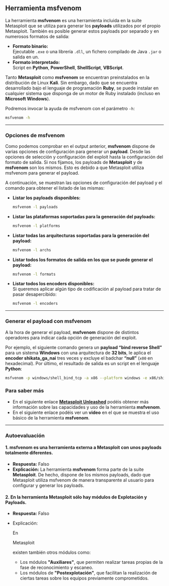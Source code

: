 
## **Herramienta msfvenom**

La herramienta **msfvenom** es una herramienta incluida en la suite Metasploit que se utiliza para generar los **payloads** utilizados por el propio Metasploit. También es posible generar estos payloads por separado y en numerosos formatos de salida:

- **Formato binario:**  
  Ejecutable `.exe` o una librería `.dll`, un fichero compilado de Java `.jar` o salida en un.  
- **Formato interpretado:**  
  Script en **Python**, **PowerShell**, **ShellScript**, **VBScript**.

Tanto **Metasploit** como **msfvenom** se encuentran preinstalados en la distribución de Linux **Kali**. Sin embargo, dado que se encuentra desarrollado bajo el lenguaje de programación **Ruby**, se puede instalar en cualquier sistema que disponga de un motor de Ruby instalado (incluso en **Microsoft Windows**).

Podremos invocar la ayuda de msfvenom con el parámetro `-h`:

```bash
msfvenom -h
```

---

### **Opciones de msfvenom**

Como podemos comprobar en el output anterior, **msfvenom** dispone de varias opciones de configuración para generar un **payload**. Desde las opciones de selección y configuración del exploit hasta la configuración del formato de salida. Si nos fijamos, los payloads de **Metasploit** y de **msfvenom** son los mismos. Esto es debido a que Metasploit utiliza msfvenom para generar el payload.

A continuación, se muestran las opciones de configuración del payload y el comando para obtener el listado de las mismas:

- **Listar los payloads disponibles:**
    ```bash
    msfvenom -l payloads
    ```

- **Listar las plataformas soportadas para la generación del payloads:**
    ```bash
    msfvenom -l platforms
    ```

- **Listar todas las arquitecturas soportadas para la generación del payload:**
    ```bash
    msfvenom -l archs
    ```

- **Listar todos los formatos de salida en los que se puede generar el payload:**
    ```bash
    msfvenom -l formats
    ```

- **Listar todos los encoders disponibles:**  
  Si queremos aplicar algún tipo de codificación al payload para tratar de pasar desapercibido:  
    ```bash
    msfvenom -l encoders
    ```

---

### **Generar el payload con msfvenom**

A la hora de generar el payload, **msfvenom** dispone de distintos operadores para indicar cada opción de generación del exploit.  

Por ejemplo, el siguiente comando genera un **payload “bind reverse Shell”** para un sistema **Windows** con una arquitectura de **32 bits**, le aplica el **encoder shikata_ga_nai** tres veces y excluye el badchar **“null”** (`x00` en hexadecimal). Por último, el resultado de salida es un script en el lenguaje **Python**:

```bash
msfvenom -p windows/shell_bind_tcp -a x86 --platform windows -e x86/shikata_ga_nai -i 3 -b "\x00" -f python
```

### **Para saber más**

- En el siguiente enlace **[Metasploit Unleashed](#)** podéis obtener más información sobre las capacidades y uso de la herramienta **msfvenom**.
- En el siguiente enlace podéis ver un **video** en el que se muestra el uso básico de la herramienta **msfvenom**.

------

### **Autoevaluación**

#### **1. msfvenom es una herramienta externa a Metasploit con unos payloads totalmente diferentes.**

- **Respuesta:** Falso
- **Explicación:** La herramienta **msfvenom** forma parte de la suite **Metasploit**. De hecho, dispone de los mismos payloads, dado que Metasploit utiliza msfvenom de manera transparente al usuario para configurar y generar los payloads.

#### **2. En la herramienta Metasploit sólo hay módulos de Explotación y Payloads.**

- **Respuesta:** Falso

- Explicación:

   En 

  Metasploit

   existen también otros módulos como:

  - Los módulos **"Auxiliares"**, que permiten realizar tareas propias de la fase de reconocimiento y escaneo.
  - Los módulos de **"Postexplotación"**, que facilitan la realización de ciertas tareas sobre los equipos previamente comprometidos.
